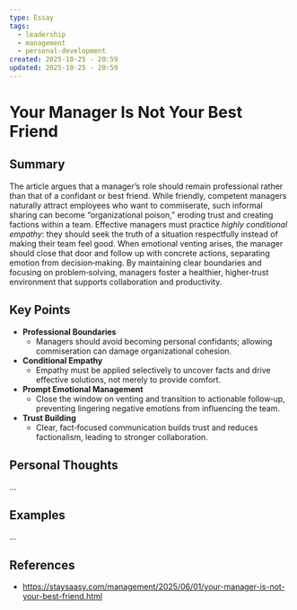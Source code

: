 ```yaml
---
type: Essay
tags:
  - leadership
  - management
  - personal-development
created: 2025-10-25 - 20:59
updated: 2025-10-25 - 20:59
---
```

# Your Manager Is Not Your Best Friend

## Summary

The article argues that a manager’s role should remain professional rather than that of a confidant or best friend. While friendly, competent managers naturally attract employees who want to commiserate, such informal sharing can become “organizational poison,” eroding trust and creating factions within a team. Effective managers must practice _highly conditional empathy_: they should seek the truth of a situation respectfully instead of making their team feel good. When emotional venting arises, the manager should close that door and follow up with concrete actions, separating emotion from decision‑making. By maintaining clear boundaries and focusing on problem‑solving, managers foster a healthier, higher‑trust environment that supports collaboration and productivity.

## Key Points

- **Professional Boundaries**
	- Managers should avoid becoming personal confidants; allowing commiseration can damage organizational cohesion.
- **Conditional Empathy**
	- Empathy must be applied selectively to uncover facts and drive effective solutions, not merely to provide comfort.
- **Prompt Emotional Management** 
	- Close the window on venting and transition to actionable follow‑up, preventing lingering negative emotions from influencing the team.
- **Trust Building** 
	- Clear, fact‑focused communication builds trust and reduces factionalism, leading to stronger collaboration.

## Personal Thoughts

...

## Examples

...

## References

- https://staysaasy.com/management/2025/06/01/your-manager-is-not-your-best-friend.html

